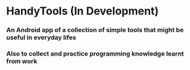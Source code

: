 # HandyTools (In Development)

### An Android app of a collection of simple tools that might be useful in everyday lifes

### Also to collect and practice programming knowledge learnt from work
